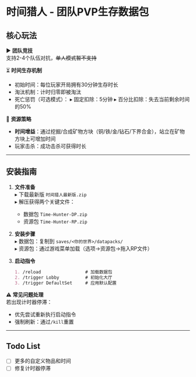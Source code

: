 # 时间猎人 - 团队PVP生存数据包

## 核心玩法
▶ **团队竞技**  
支持2-4个队伍对抗，~~单人模式暂不支持~~

⏳ **时间生存机制**  
- 初始时间：每位玩家开局拥有30分钟生存时长
- 淘汰机制：计时归零即被淘汰
- 死亡惩罚（可选模式）：
  ▸ 固定扣除：5分钟
  ▸ 百分比扣除：失去当前剩余时间的50%

💎 **资源策略**  
 -  **时间增益**：通过挖掘/合成矿物方块（铜/铁/金/钻石/下界合金），站立在矿物方块上可增加时间
 - 玩家击杀：成功击杀可获得时长

---

## 安装指南
1. **文件准备**  
   ▸ 下载最新版 `时间猎人最新版.zip`  
   ▸ 解压获得两个关键文件：
   - 数据包 `Time-Hunter-DP.zip`
   - 资源包 `Time-Hunter-RP.zip`

2. **安装步骤**  
   ▸ 数据包：复制到 `saves/<你的世界>/datapacks/`  
   ▸ 资源包：通过游戏菜单加载（选项→资源包→拖入RP文件）

3. **启动指令**  
   ```markdown
   1. /reload                 # 加载数据包
   2. /trigger Lobby          # 初始化大厅
   3. /trigger DefaultSet     # 应用默认配置
   ```

⚠️ **常见问题处理**  
若出现计时器停滞：  
 -  优先尝试重新执行启动指令  
 - 强制刷新：通过`/kill`重置

----
## Todo List

- [ ] 更多的自定义物品和时间
- [ ] 修复计时器停滞 